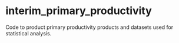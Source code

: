 # interim_primary_productivity
Code to product primary productivity products and datasets used for statistical analysis. 
